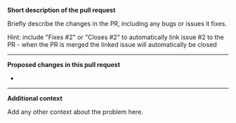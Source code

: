 **Short description of the pull request**

Briefly describe the changes in the PR, including any bugs or issues it fixes.

Hint: include "Fixes #2" or "Closes #2" to automatically link issue #2 to the PR - when the PR is merged the linked issue will automatically be closed

<hr>

**Proposed changes in this pull request**

-

<hr>

**Additional context**

Add any other context about the problem here.
